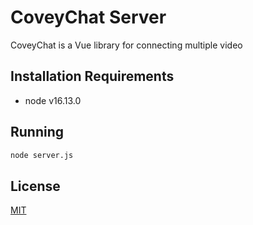 # CoveyChat Server

CoveyChat is a Vue library for connecting multiple video

## Installation Requirements

- node v16.13.0

## Running

```bash
node server.js
```

## License

[MIT](https://choosealicense.com/licenses/mit/)
